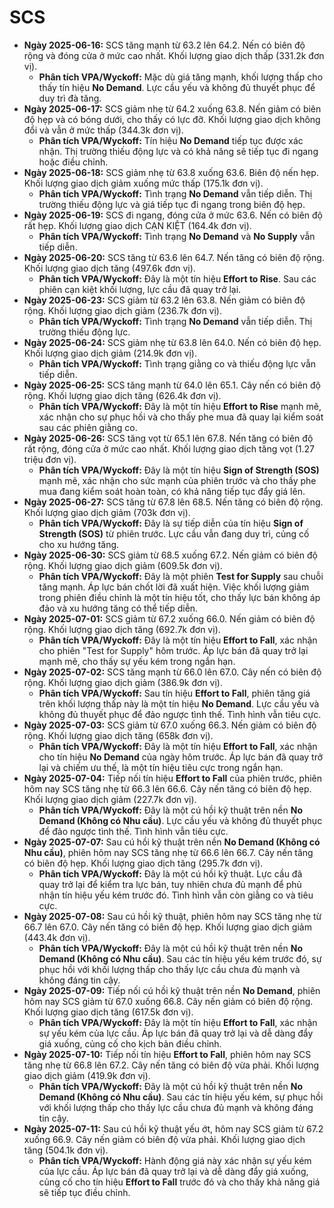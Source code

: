 # SCS

-   **Ngày 2025-06-16:** SCS tăng mạnh từ 63.2 lên 64.2. Nến có biên độ rộng và đóng cửa ở mức cao nhất. Khối lượng giao dịch thấp (331.2k đơn vị).
    -   **Phân tích VPA/Wyckoff:** Mặc dù giá tăng mạnh, khối lượng thấp cho thấy tín hiệu **No Demand**. Lực cầu yếu và không đủ thuyết phục để duy trì đà tăng.
-   **Ngày 2025-06-17:** SCS giảm nhẹ từ 64.2 xuống 63.8. Nến giảm có biên độ hẹp và có bóng dưới, cho thấy có lực đỡ. Khối lượng giao dịch không đổi và vẫn ở mức thấp (344.3k đơn vị).
    -   **Phân tích VPA/Wyckoff:** Tín hiệu **No Demand** tiếp tục được xác nhận. Thị trường thiếu động lực và có khả năng sẽ tiếp tục đi ngang hoặc điều chỉnh.
-   **Ngày 2025-06-18:** SCS giảm nhẹ từ 63.8 xuống 63.6. Biên độ nến hẹp. Khối lượng giao dịch giảm xuống mức thấp (175.1k đơn vị).
    -   **Phân tích VPA/Wyckoff:** Tình trạng **No Demand** vẫn tiếp diễn. Thị trường thiếu động lực và giá tiếp tục đi ngang trong biên độ hẹp.
- **Ngày 2025-06-19:** SCS đi ngang, đóng cửa ở mức 63.6. Nến có biên độ rất hẹp. Khối lượng giao dịch CẠN KIỆT (164.4k đơn vị).
    - **Phân tích VPA/Wyckoff:** Tình trạng **No Demand** và **No Supply** vẫn tiếp diễn.
- **Ngày 2025-06-20:** SCS tăng từ 63.6 lên 64.7. Nến tăng có biên độ rộng. Khối lượng giao dịch tăng (497.6k đơn vị).
    - **Phân tích VPA/Wyckoff:** Đây là một tín hiệu **Effort to Rise**. Sau các phiên cạn kiệt khối lượng, lực cầu đã quay trở lại.
- **Ngày 2025-06-23:** SCS giảm từ 63.2 lên 63.8. Nến giảm có biên độ rộng. Khối lượng giao dịch giảm (236.7k đơn vị).
    - **Phân tích VPA/Wyckoff:** Tình trạng **No Demand** vẫn tiếp diễn. Thị trường thiếu động lực.
- **Ngày 2025-06-24:** SCS giảm nhẹ từ 63.8 lên 64.0. Nến có biên độ hẹp. Khối lượng giao dịch giảm (214.9k đơn vị).
    - **Phân tích VPA/Wyckoff:** Tình trạng giằng co và thiếu động lực vẫn tiếp diễn.
- **Ngày 2025-06-25:** SCS tăng mạnh từ 64.0 lên 65.1. Cây nến có biên độ rộng. Khối lượng giao dịch tăng (626.4k đơn vị).
    - **Phân tích VPA/Wyckoff:** Đây là một tín hiệu **Effort to Rise** mạnh mẽ, xác nhận cho sự phục hồi và cho thấy phe mua đã quay lại kiểm soát sau các phiên giằng co.
- **Ngày 2025-06-26:** SCS tăng vọt từ 65.1 lên 67.8. Nến tăng có biên độ rất rộng, đóng cửa ở mức cao nhất. Khối lượng giao dịch tăng vọt (1.27 triệu đơn vị).
    - **Phân tích VPA/Wyckoff:** Đây là một tín hiệu **Sign of Strength (SOS)** mạnh mẽ, xác nhận cho sức mạnh của phiên trước và cho thấy phe mua đang kiểm soát hoàn toàn, có khả năng tiếp tục đẩy giá lên.
- **Ngày 2025-06-27:** SCS tăng từ 67.8 lên 68.5. Nến tăng có biên độ rộng. Khối lượng giao dịch giảm (703k đơn vị).
    - **Phân tích VPA/Wyckoff:** Đây là sự tiếp diễn của tín hiệu **Sign of Strength (SOS)** từ phiên trước. Lực cầu vẫn đang duy trì, củng cố cho xu hướng tăng.
- **Ngày 2025-06-30:** SCS giảm từ 68.5 xuống 67.2. Nến giảm có biên độ rộng. Khối lượng giao dịch giảm (609.5k đơn vị).
    - **Phân tích VPA/Wyckoff:** Đây là một phiên **Test for Supply** sau chuỗi tăng mạnh. Áp lực bán chốt lời đã xuất hiện. Việc khối lượng giảm trong phiên điều chỉnh là một tín hiệu tốt, cho thấy lực bán không áp đảo và xu hướng tăng có thể tiếp diễn.
- **Ngày 2025-07-01:** SCS giảm từ 67.2 xuống 66.0. Nến giảm có biên độ rộng. Khối lượng giao dịch tăng (692.7k đơn vị).
    - **Phân tích VPA/Wyckoff:** Đây là một tín hiệu **Effort to Fall**, xác nhận cho phiên "Test for Supply" hôm trước. Áp lực bán đã quay trở lại mạnh mẽ, cho thấy sự yếu kém trong ngắn hạn.
- **Ngày 2025-07-02:** SCS tăng mạnh từ 66.0 lên 67.0. Cây nến có biên độ rộng. Khối lượng giao dịch giảm (386.9k đơn vị).
    - **Phân tích VPA/Wyckoff:** Sau tín hiệu **Effort to Fall**, phiên tăng giá trên khối lượng thấp này là một tín hiệu **No Demand**. Lực cầu yếu và không đủ thuyết phục để đảo ngược tình thế. Tình hình vẫn tiêu cực.
- **Ngày 2025-07-03:** SCS giảm từ 67.0 xuống 66.3. Nến giảm có biên độ rộng. Khối lượng giao dịch tăng (658k đơn vị).
    - **Phân tích VPA/Wyckoff:** Đây là một tín hiệu **Effort to Fall**, xác nhận cho tín hiệu **No Demand** của ngày hôm trước. Áp lực bán đã quay trở lại và chiếm ưu thế, là một tín hiệu tiêu cực trong ngắn hạn.
- **Ngày 2025-07-04:** Tiếp nối tín hiệu **Effort to Fall** của phiên trước, phiên hôm nay SCS tăng nhẹ từ 66.3 lên 66.6. Cây nến tăng có biên độ hẹp. Khối lượng giao dịch giảm (227.7k đơn vị).
    - **Phân tích VPA/Wyckoff:** Đây là một cú hồi kỹ thuật trên nền **No Demand (Không có Nhu cầu)**. Lực cầu yếu và không đủ thuyết phục để đảo ngược tình thế. Tình hình vẫn tiêu cực.
- **Ngày 2025-07-07:** Sau cú hồi kỹ thuật trên nền **No Demand (Không có Nhu cầu)**, phiên hôm nay SCS tăng nhẹ từ 66.6 lên 66.7. Cây nến tăng có biên độ hẹp. Khối lượng giao dịch tăng (295.7k đơn vị).
    - **Phân tích VPA/Wyckoff:** Đây là một cú hồi kỹ thuật. Lực cầu đã quay trở lại để kiểm tra lực bán, tuy nhiên chưa đủ mạnh để phủ nhận tín hiệu yếu kém trước đó. Tình hình vẫn còn giằng co và tiêu cực.
- **Ngày 2025-07-08:** Sau cú hồi kỹ thuật, phiên hôm nay SCS tăng nhẹ từ 66.7 lên 67.0. Cây nến tăng có biên độ hẹp. Khối lượng giao dịch giảm (443.4k đơn vị).
    - **Phân tích VPA/Wyckoff:** Đây là một cú hồi kỹ thuật trên nền **No Demand (Không có Nhu cầu)**. Sau các tín hiệu yếu kém trước đó, sự phục hồi với khối lượng thấp cho thấy lực cầu chưa đủ mạnh và không đáng tin cậy.
- **Ngày 2025-07-09:** Tiếp nối cú hồi kỹ thuật trên nền **No Demand**, phiên hôm nay SCS giảm từ 67.0 xuống 66.8. Cây nến giảm có biên độ rộng. Khối lượng giao dịch tăng (617.5k đơn vị).
    - **Phân tích VPA/Wyckoff:** Đây là một tín hiệu **Effort to Fall**, xác nhận sự yếu kém của lực cầu. Áp lực bán đã quay trở lại và dễ dàng đẩy giá xuống, củng cố cho kịch bản điều chỉnh.
- **Ngày 2025-07-10:** Tiếp nối tín hiệu **Effort to Fall**, phiên hôm nay SCS tăng nhẹ từ 66.8 lên 67.2. Cây nến tăng có biên độ vừa phải. Khối lượng giao dịch giảm (419.9k đơn vị).
    - **Phân tích VPA/Wyckoff:** Đây là một cú hồi kỹ thuật trên nền **No Demand (Không có Nhu cầu)**. Sau các tín hiệu yếu kém, sự phục hồi với khối lượng thấp cho thấy lực cầu chưa đủ mạnh và không đáng tin cậy.
- **Ngày 2025-07-11:** Sau cú hồi kỹ thuật yếu ớt, hôm nay SCS giảm từ 67.2 xuống 66.9. Cây nến giảm có biên độ vừa phải. Khối lượng giao dịch tăng (504.1k đơn vị).
    - **Phân tích VPA/Wyckoff:** Hành động giá này xác nhận sự yếu kém của lực cầu. Áp lực bán đã quay trở lại và dễ dàng đẩy giá xuống, củng cố cho tín hiệu **Effort to Fall** trước đó và cho thấy khả năng giá sẽ tiếp tục điều chỉnh.


